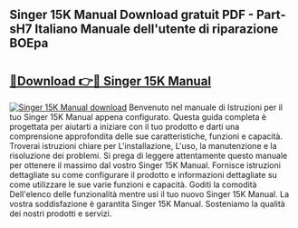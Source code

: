 ## Singer 15K Manual Download gratuit PDF - Part-sH7 Italiano Manuale dell'utente di riparazione BOEpa

# <h2><a href="http://df9zmm7.blite.top/?on=Singer+15K+Manual">🔗Download 👉🔴 Singer 15K Manual</a></h2>

[![Singer 15K Manual download](https://i.imgur.com/lujVjoI.png)](http://df9zmm7.blite.top/?on=Singer+15K+Manual)
Benvenuto nel manuale di Istruzioni per il tuo Singer 15K Manual appena configurato. Questa guida completa è progettata per aiutarti a iniziare con il tuo prodotto e darti una comprensione approfondita delle sue caratteristiche, funzioni e capacità. Troverai istruzioni chiare per L'installazione, L'uso, la manutenzione e la risoluzione dei problemi. Si prega di leggere attentamente questo manuale per ottenere il massimo dal vostro Singer 15K Manual. Fornisce istruzioni dettagliate su come configurare il prodotto e informazioni dettagliate su come utilizzare le sue varie funzioni e capacità. Goditi la comodità Dell'elenco delle funzionalità mentre usi il tuo nuovo Singer 15K Manual. La vostra soddisfazione è garantita Singer 15K Manual. Sosteniamo la qualità dei nostri prodotti e servizi.
